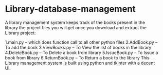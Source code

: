 # Library-database-management
A library management system keeps track of the books present in the library
the project files you will get once you download and extract the Library project:

1.main.py – which does function call to all other python files
2.AddBook.py – To add the book
3.ViewBooks.py – To View the list of books in the library
4.DeleteBook.py – To Delete a book from library
5.IssueBook.py – To Issue a book from library
6.ReturnBook.py – To Return a book to the library
This Library management system is built using python and tkinter with a decent UI.
